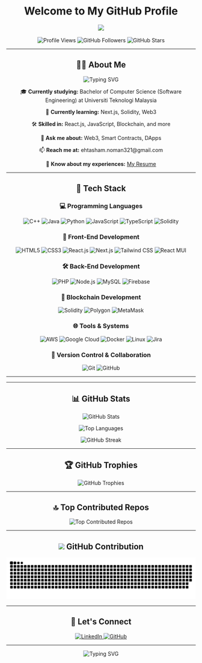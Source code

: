 <h1 align="center">
    Welcome to My GitHub Profile
</h1>

<p align="center">
  <a href="https://github.com/DenverCoder1/readme-typing-svg">
    <img src="https://readme-typing-svg.herokuapp.com?font=Fira+Code&weight=600&size=25&color=4682B4&center=true&vCenter=true&width=600&height=100&lines=Full-Stack+Developer;Blockchain+Explorer;Decentralized+App+Creator;Creative+Problem+Solver">
  </a>
</p>

<p align="center">
  <img src="https://komarev.com/ghpvc/?username=nomanalpha007&label=Profile%20Views&color=4AB5FA&style=flat-square" alt="Profile Views" />
  <img src="https://img.shields.io/github/followers/nomanalpha007?label=Followers&color=9C27B0&style=social" alt="GitHub Followers" />
  <img src="https://img.shields.io/github/stars/nomanalpha007?affiliations=OWNER&style=social" alt="GitHub Stars" />
</p>

---

<div align="center">

## 🧑‍💻 About Me

<p align="center">
    <img src="https://readme-typing-svg.herokuapp.com?font=Fira+Code&weight=500&size=24&pause=1000&color=FACC15&center=true&vCenter=true&width=435&lines=Hello!+I'm+Ehtasham+Al+Noman;Passionate+Software+Engineer;Web3+and+Blockchain+Enthusiast" alt="Typing SVG" />
</p>

<p align="center">
    🎓 <b>Currently studying:</b> Bachelor of Computer Science (Software Engineering) at Universiti Teknologi Malaysia  
</p>

<p align="center">
    🌱 <b>Currently learning:</b> Next.js, Solidity, Web3  
</p>

<p align="center">
    🛠️ <b>Skilled in:</b> React.js, JavaScript, Blockchain, and more  
</p>

<p align="center">
    💬 <b>Ask me about:</b> Web3, Smart Contracts, DApps  
</p>

<p align="center">
    📫 <b>Reach me at:</b> ehtasham.noman321@gmail.com  
</p>

<p align="center">
    📄 <b>Know about my experiences:</b> <a href="https://drive.google.com/file/d/1UaXnFtXD-Xno6Xl_pdvJRxGW9JnRE_hm/view?usp=sharing">My Resume</a>
</p>

</div>

---

<div align="center">

## 🌌 Tech Stack

### 💻 Programming Languages
![C++](https://img.shields.io/badge/C++-%2300599C.svg?style=flat-square&logo=c%2B%2B&logoColor=white) 
![Java](https://img.shields.io/badge/Java-%23F7DF1E.svg?style=flat-square&logo=java&logoColor=black) 
![Python](https://img.shields.io/badge/Python-%231572B6.svg?style=flat-square&logo=python&logoColor=white) 
![JavaScript](https://img.shields.io/badge/JavaScript-%23F7DF1E.svg?style=flat-square&logo=javascript&logoColor=black) 
![TypeScript](https://img.shields.io/badge/TypeScript-%23007ACC.svg?style=flat-square&logo=typescript&logoColor=white) 
![Solidity](https://img.shields.io/badge/Solidity-%23363636.svg?style=flat-square&logo=solidity&logoColor=white) 

### 🎨 Front-End Development
![HTML5](https://img.shields.io/badge/HTML5-%23E34F26.svg?style=flat-square&logo=html5&logoColor=white) 
![CSS3](https://img.shields.io/badge/CSS3-%231572B6.svg?style=flat-square&logo=css3&logoColor=white) 
![React.js](https://img.shields.io/badge/React-%2320232A.svg?style=flat-square&logo=react&logoColor=%2361DAFB) 
![Next.js](https://img.shields.io/badge/Next.js-%23000000.svg?style=flat-square&logo=nextdotjs&logoColor=white) 
![Tailwind CSS](https://img.shields.io/badge/Tailwind_CSS-%2338B2AC.svg?style=flat-square&logo=tailwind-css&logoColor=white) 
![React MUI](https://img.shields.io/badge/Material_UI-%230081CB.svg?style=flat-square&logo=mui&logoColor=white)

### 🛠️ Back-End Development
![PHP](https://img.shields.io/badge/PHP-%23777BB4.svg?style=flat-square&logo=php&logoColor=white) 
![Node.js](https://img.shields.io/badge/Node.js-%2343853D.svg?style=flat-square&logo=node.js&logoColor=white) 
![MySQL](https://img.shields.io/badge/MySQL-%234479A1.svg?style=flat-square&logo=mysql&logoColor=white) 
![Firebase](https://img.shields.io/badge/Firebase-%23FFCA28.svg?style=flat-square&logo=firebase&logoColor=black)

### 🔗 Blockchain Development
![Solidity](https://img.shields.io/badge/Solidity-%23363636.svg?style=flat-square&logo=solidity&logoColor=white) 
![Polygon](https://img.shields.io/badge/Polygon-%23634DBF.svg?style=flat-square&logo=polygon&logoColor=white) 
![MetaMask](https://img.shields.io/badge/MetaMask-%23F6851B.svg?style=flat-square&logo=metamask&logoColor=white) 

### 🌐 Tools & Systems
![AWS](https://img.shields.io/badge/Amazon_AWS-%23FF9900.svg?style=flat-square&logo=amazon-aws&logoColor=white) 
![Google Cloud](https://img.shields.io/badge/Google_Cloud-%234285F4.svg?style=flat-square&logo=google-cloud&logoColor=white) 
![Docker](https://img.shields.io/badge/Docker-%230db7ed.svg?style=flat-square&logo=docker&logoColor=white) 
![Linux](https://img.shields.io/badge/Linux-%23FCC624.svg?style=flat-square&logo=linux&logoColor=black) 
![Jira](https://img.shields.io/badge/Jira-%230052CC.svg?style=flat-square&logo=jira&logoColor=white) 

### 🧰 Version Control & Collaboration
![Git](https://img.shields.io/badge/Git-%23F05032.svg?style=flat-square&logo=git&logoColor=white) 
![GitHub](https://img.shields.io/badge/GitHub-%23121011.svg?style=flat-square&logo=github&logoColor=white)

</div>

---

<div align="center">

---

<div align="center">

## 📊 GitHub Stats

<!-- GitHub Stats Card -->
<p align="center">
  <img src="https://github-readme-stats.vercel.app/api?username=nomanalpha007&theme=radical&show_icons=true&count_private=true&hide_border=true" alt="GitHub Stats" />
</p>

<!-- Top Languages Card -->
<p align="center">
  <img src="https://github-readme-stats.vercel.app/api/top-langs/?username=nomanalpha007&layout=compact&theme=radical&hide_border=true" alt="Top Languages" />
</p>

<!-- GitHub Streak -->
<p align="center">
  <img src="https://github-readme-streak-stats.herokuapp.com/?user=nomanalpha007&theme=radical&hide_border=true" alt="GitHub Streak" />
</p>

---

<div align="center">

## 🏆 GitHub Trophies

<!-- GitHub Trophies Card -->
<img src="https://github-profile-trophy.vercel.app/?username=nomanalpha007&theme=radical&no-frame=true&margin-w=10&column=6" alt="GitHub Trophies" />

</div>

---

<div align="center">

## 🔝 Top Contributed Repos

<!-- Top Contributed Repos Card -->
<img src="https://github-contributor-stats.vercel.app/api?username=nomanalpha007&limit=5&theme=radical&combine_all_yearly_contributions=true" alt="Top Contributed Repos" />

</div>

---

<div align="center">


## <img src="https://media.giphy.com/media/iY8CRBdQXODJSCERIr/giphy.gif" width="35"><b> GitHub Contribution</b>

<a href="https://github.com/nomanalpha007">
  <img src="https://github.com/MdAmiruddin/MdAmiruddin/blob/main/Assets/gridsnake.svg" alt="GitHub Contribution Snake" />
</a>

</div>

---

<div align="center">
    
## 🔗 Let's Connect

<a href="https://linkedin.com/in/ehtasham-al-noman" target="_blank">
    <img src="https://img.shields.io/badge/LinkedIn-%230077B5.svg?style=for-the-badge&logo=linkedin&logoColor=white" alt="LinkedIn"/>
</a>
<a href="https://github.com/NomanALPHA007" target="_blank">
    <img src="https://img.shields.io/badge/GitHub-%23121011.svg?style=for-the-badge&logo=github&logoColor=white" alt="GitHub"/>
</a>

</div>

---

<p align="center">
    <img src="https://readme-typing-svg.demolab.com?font=VT323&size=30&pause=1000&color=FFFFFF&center=true&vCenter=true&width=435&lines=Powered+by+passion+for+technology" alt="Typing SVG" />
</p>
